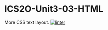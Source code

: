# ICS2O-Unit3-03-HTML
More CSS text layout.
[![linter](https://github.com/Dania-Liu/ICS2O-Unit3-03-HTML/workflows/linter/badge.svg)](https://github.com/marketplace/actions/super-linter)
